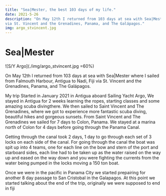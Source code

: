 ```yaml
---
title: "Sea|Mester, the best 103 days of my life."
date: 2021-5-26
description: "On May 12th I returned from 103 days at sea with Sea|Mester where I sailed from Falmouth Harbour, Antigua to Nadi, Fiji
via St. Vincent and the Grenadines, Panama, and The Galápagos."
img: argo_stvincent.jpg
---
```

# Sea|Mester

![S/Y Argo](./img/argo_stvincent.jpg =60%)

On May 12th I returned from 103 days at sea with Sea|Mester where I sailed from Falmouth Harbour, 
Antigua to Nadi, Fiji via St. Vincent and the Grenadines, Panama, and The Galápagos.

My trip Started in January 2021 in Antigua aboard Sailing Yacht Argo, We stayed in Antigua for 2 
weeks learning the ropes, starting classes and some amazing scuba divingthere. We then sailed to
Saint Vincent and The Grenadines, where we got to experience more fantastic scuba diving, 
beautiful hikes and gorgeous sunsets. From Saint Vincent and The Grenadines we sailed for 7 days to 
Colon, Panama. We stayed at a marina north of Colon for 4 days before going through the Panama Canal.

Getting through the canal took 2 days, 1 day to go through each set of 3 locks on each side of the 
canal. For going through the canal the boat was spit up into 4 teams, one for each line on the bow 
and stern of the port and starboard sides, each line had to be taken up as the water raised on the 
way up and eased on the way down and you were fighting the currents from the water being pumped in 
the locks moving a 150 ton boat.

Once we were in the pacific in Panama City we started prepairing for another 8 day passage to San 
Cristobal in the Galapagos. At this point we started talking about the end of the trip, originally
we were supposed to end in fiji